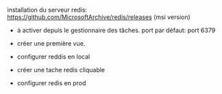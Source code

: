 installation du serveur redis: https://github.com/MicrosoftArchive/redis/releases (msi version)
- à activer depuis le gestionnaire des tâches.
port par défaut: port 6379


- créer une première vue.
- configurer reddis en local
- créer une tache redis cliquable
- configurer redis en prod